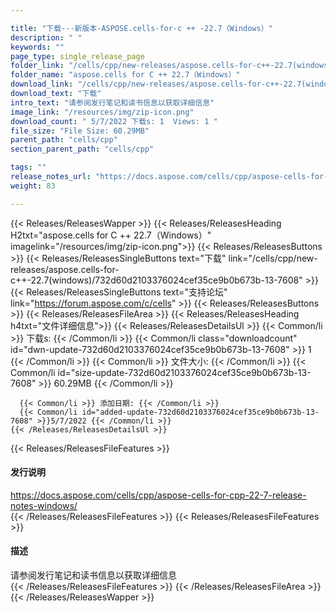 ```yaml
---

title: "下载---新版本-ASPOSE.cells-for-c ++ -22.7（Windows）"
description: " "
keywords: ""
page_type: single_release_page
folder_link: "/cells/cpp/new-releases/aspose.cells-for-c++-22.7(windows)/"
folder_name: "aspose.cells for C ++ 22.7（Windows）"
download_link: "/cells/cpp/new-releases/aspose.cells-for-c++-22.7(windows)/732d60d2103376024cef35ce9b0b673b-13-7608"
download_text: "下载"
intro_text: "请参阅发行笔记和读书信息以获取详细信息"
image_link: "/resources/img/zip-icon.png"
download_count: " 5/7/2022 下载s: 1  Views: 1 "
file_size: "File Size: 60.29MB"
parent_path: "cells/cpp"
section_parent_path: "cells/cpp"

tags: ""
release_notes_url: "https://docs.aspose.com/cells/cpp/aspose-cells-for-cpp-22-7-release-notes-windows/"
weight: 83

---
```


{{< Releases/ReleasesWapper >}}
  {{< Releases/ReleasesHeading H2txt="aspose.cells for C ++ 22.7（Windows）" imagelink="/resources/img/zip-icon.png">}}
  {{< Releases/ReleasesButtons >}}
    {{< Releases/ReleasesSingleButtons text="下载" link="/cells/cpp/new-releases/aspose.cells-for-c++-22.7(windows)/732d60d2103376024cef35ce9b0b673b-13-7608" >}}
    {{< Releases/ReleasesSingleButtons text="支持论坛" link="https://forum.aspose.com/c/cells" >}}
  {{< Releases/ReleasesButtons >}}
  {{< Releases/ReleasesFileArea >}}
    {{< Releases/ReleasesHeading h4txt="文件详细信息">}}
    {{< Releases/ReleasesDetailsUl >}}
      {{< Common/li >}} 下载s: {{< /Common/li >}}
      {{< Common/li class="downloadcount" id="dwn-update-732d60d2103376024cef35ce9b0b673b-13-7608" >}} 1 {{< /Common/li >}}
      {{< Common/li >}} 文件大小: {{< /Common/li >}}
      {{< Common/li id="size-update-732d60d2103376024cef35ce9b0b673b-13-7608" >}} 60.29MB {{< /Common/li >}}

      {{< Common/li >}} 添加日期: {{< /Common/li >}}
      {{< Common/li id="added-update-732d60d2103376024cef35ce9b0b673b-13-7608" >}}5/7/2022 {{< /Common/li >}}
    {{< /Releases/ReleasesDetailsUl >}}

  {{< Releases/ReleasesFileFeatures >}}
      <h4>发行说明</h4><div><a href='https://docs.aspose.com/cells/cpp/aspose-cells-for-cpp-22-7-release-notes-windows/'>https://docs.aspose.com/cells/cpp/aspose-cells-for-cpp-22-7-release-notes-windows/</a></div>
  {{< /Releases/ReleasesFileFeatures >}}
  {{< Releases/ReleasesFileFeatures >}}
      <h4>描述</h4><div class="HTMLDescription">请参阅发行笔记和读书信息以获取详细信息</div>
  {{< /Releases/ReleasesFileFeatures >}}
 {{< /Releases/ReleasesFileArea >}}
{{< /Releases/ReleasesWapper >}}


